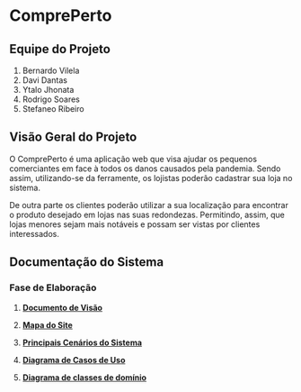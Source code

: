 # ComprePerto

## Equipe do Projeto
1. Bernardo Vilela
1. Davi Dantas
1. Ytalo Jhonata
1. Rodrigo Soares
1. Stefaneo Ribeiro

## Visão Geral do Projeto
O ComprePerto é uma aplicação web que visa ajudar os pequenos comerciantes em face à todos os danos causados pela pandemia. Sendo assim, utilizando-se da ferramente, os lojistas poderão cadastrar sua loja no sistema.

De outra parte os clientes poderão utilizar a sua localização para encontrar o produto desejado em lojas nas suas redondezas. Permitindo, assim, que lojas menores sejam mais notáveis e possam ser vistas por clientes interessados.

## Documentação do Sistema

### Fase de Elaboração

1. [**Documento de Visão**](https://github.com/Rodrigo-18/e-commerce/blob/main/docs/visao/doc_visao.md)
1. [**Mapa do Site**](https://github.com/Rodrigo-18/e-commerce/blob/main/docs/mapa_do_site/mapa.md)
1. [**Principais Cenários do Sistema**](https://github.com/Rodrigo-18/e-commerce/blob/main/docs/cenarios/doc_cenario.md) 
1. [**Diagrama de Casos de Uso**](https://github.com/Rodrigo-18/e-commerce/blob/main/docs/diagramas/cdu/cdu.md)

1. [**Diagrama de classes de domínio**](https://github.com/Rodrigo-18/e-commerce/blob/main/docs/diagramas/diagrama_classes_dominio/classes.md)

